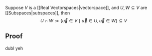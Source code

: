 Suppose $V$ is a [[Real Vectorspaces|vectorspace]], and $U,W\subseteq V$ are [[Subspaces|subspaces]], then
$$
U\cap W:=\{ \vec{u}\in V\mid \vec{u}\in U,\vec{u}\in W \}\subseteq V
$$

## Proof 
dubl yeh
